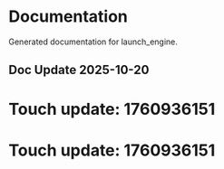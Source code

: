 # Documentation

Generated documentation for launch_engine.

## Doc Update 2025-10-20

# Touch update: 1760936151

# Touch update: 1760936151

